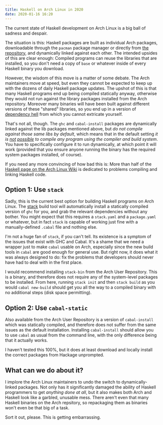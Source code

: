 ```yaml
---
title: Haskell on Arch Linux in 2020
date: 2020-01-16 16:20
---
```


The current state of Haskell development on Arch Linux is a big ball of sadness and despair. 

The situation is this: Haskell packages are built as individual Arch packages, downloadable through the `pacman` package manager or directly from [the repository](https://www.archlinux.org/packages/), and dynamically linked against each other. The intended upsides of this are clear enough: Compiled programs can reuse the libraries that are installed, so you don't need a copy of `base` or whatever inside of every Haskell binary you download. 

However, the wisdom of this move is a matter of some debate. The Arch maintainers move at speed, but even they cannot be expected to keep up with the dozens of daily Haskell package updates. The upshot of this is that many Haskell programs end up being compiled statically anyway, otherwise they would not run against the library packages installed from the Arch repository. Moreover many binaries will have been built against different versions of these "shared" libraries, so you end up in a version of [dependency hell](https://en.wikipedia.org/wiki/Dependency_hell) from which you cannot extricate yourself.

That's not all, though. The `ghc` and `cabal-install` packages are dynamically linked against the lib packages mentioned above, but *do not compile against those same libs by default*, which means that in the default setting *it is [not](https://bugs.archlinux.org/task/56362) [possible](https://bbs.archlinux.org/viewtopic.php?id=230166) to compile any program using the compiler and build system*. You have to specifically configure it to run dynamically, at which point it will work (provided that you ensure anyone running the binary has the required system packages installed, of course).

If you need any more convincing of how bad this is: More than half of the [Haskell page on the Arch Linux Wiki](https://wiki.archlinux.org/index.php/Haskell) is dedicated to problems compiling and linking Haskell code.

## Option 1: Use `stack`

Sadly, this is the current best option for building Haskell programs on Arch Linux. The [stack](https://haskellstack.org/) build tool will automatically install a statically compiled version of `ghc` for you, and grab the relevant dependencies without any bother. You might expect that this requires a `stack.yaml` and a `package.yaml` or whatever, but in fact `stack` is capable of working just fine with a manually-defined `.cabal` file and nothing else.

I'm not a huge fan of `stack`, if you can't tell. Its existence is a symptom of the issues that exist with GHC and Cabal. It's a shame that we need a wrapper just to make `cabal` usable on Arch, especially since the new build tools in `cabal` are good enough for general use. But right now, it does what it was always designed to do: fix the problems that developers should never have had to deal with in the first place. 

I would recommend installing `stack-bin` from the Arch User Repository. This is a binary, and therefore does not require any of the system-level packages to be installed. From here, running `stack init` and then `stack build` as you would `cabal new-build` should get you all the way to a compiled binary with no additional steps (disk space permitting).

## Option 2: Use `cabal-static`

Also available from the Arch User Repository is a version of `cabal-install` which was statically compiled, and therefore does not suffer from the same issues as the default installation. Installing `cabal-install` should allow you to use `cabal` as usual from the command line, with the only difference being that it actually works.

I haven't tested this 100%, but it does at least download and locally install the correct packages from Hackage unprompted.

## What can we do about it?

I implore the Arch Linux maintainers to undo the switch to dynamically-linked packages. Not only has it significantly damaged the ability of Haskell programmers to get *anything done at all*, but it also makes both Arch and Haskell look like a garbled, unusable mess. There aren't even that many Haskell binaries on the Arch repsitory, so repackaging them as binaries won't even be that big of a task. 

Sort it out, please. This is getting embarrassing. 
